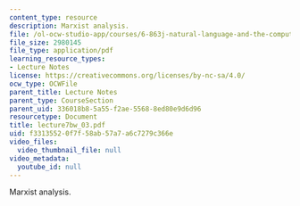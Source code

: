 ```yaml
---
content_type: resource
description: Marxist analysis.
file: /ol-ocw-studio-app/courses/6-863j-natural-language-and-the-computer-representation-of-knowledge-spring-2003/f33135520f7f58ab57a7a6c7279c366e_lecture7bw_03.pdf
file_size: 2980145
file_type: application/pdf
learning_resource_types:
- Lecture Notes
license: https://creativecommons.org/licenses/by-nc-sa/4.0/
ocw_type: OCWFile
parent_title: Lecture Notes
parent_type: CourseSection
parent_uid: 336018b8-5a55-f2ae-5568-8ed80e9d6d96
resourcetype: Document
title: lecture7bw_03.pdf
uid: f3313552-0f7f-58ab-57a7-a6c7279c366e
video_files:
  video_thumbnail_file: null
video_metadata:
  youtube_id: null
---
```

Marxist analysis.